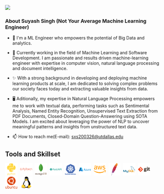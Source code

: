 ![](cdn/obi-wan.gif)


### About Suyash Singh (Not Your Average Machine Learning Engineer)
- 🌱 I'm a ML Engineer who empowers the potential of Big Data and analytics.


- 🔭 Currently working in the field of Machine Learning and Software Development. I am passionate and results driven machine-learning engineer with expertise in computer vision, natural language processing and document intelligence.

- ✨ With a strong background in developing and deploying machine learning products at scale, I am dedicated to solving complex problems our society faces today and extracting valuable insights from data.


- 🖥️ Aditionally, my expertise in Natural Language Processing empowers me to work with textual data, performing tasks such as Sentimental Analysis, Named Entity Recognition, Unsupervised Text Extraction from PDF Documents, Closed-Domain Question-Answering using SOTA Models. I am excited about leveraging the power of NLP to uncover meaningful patterns and insights from unstructured text data.

- 📫 How to reach me(E-mail): sxs200326@utdallas.edu 


## Tools and Skillset

<div>
  <img src="https://github.com/devicons/devicon/blob/master/icons/python/python-plain-wordmark.svg" title="Python" alt="Python" width="40" height="40"/>&nbsp;
  <img src="https://github.com/devicons/devicon/blob/1119b9f84c0290e0f0b38982099a2bd027a48bf1/icons/pytorch/pytorch-plain-wordmark.svg" title="Pytorch" alt="Pytorch" width="40" height="40"/>&nbsp;
  <img src ="https://github.com/devicons/devicon/blob/1119b9f84c0290e0f0b38982099a2bd027a48bf1/icons/mongodb/mongodb-original-wordmark.svg" title="MongoDB" alt="MongoDB" width="40" height="40/>&nbsp;
  <img src="https://github.com/devicons/devicon/blob/master/icons/docker/docker-original-wordmark.svg" title="Docker" alt="Docker" width="40" height="40"/>&nbsp;
  <img src="https://github.com/devicons/devicon/blob/master/icons/fastapi/fastapi-original-wordmark.svg" title="FastAPI" alt="FastAPI" width="40" height="40"/>&nbsp;
  <img src="https://github.com/devicons/devicon/blob/1119b9f84c0290e0f0b38982099a2bd027a48bf1/icons/kubernetes/kubernetes-plain-wordmark.svg" title="Kubernetes" alt="Kubernetes" width="40" height="40"/>&nbsp;
  <img src = "https://github.com/devicons/devicon/blob/master/icons/azure/azure-original-wordmark.svg" title = "Azure" alt="Azure" width="40" height="40"/>&nbsp;
  <img src="https://github.com/devicons/devicon/blob/master/icons/amazonwebservices/amazonwebservices-plain-wordmark.svg" title="AWS" alt="AWS" width="40" height="40"/>&nbsp;
  <img src = "https://github.com/devicons/devicon/blob/1119b9f84c0290e0f0b38982099a2bd027a48bf1/icons/apache/apache-original.svg" title="Apache" a;t="Apache" width="40" height="40"/>&nbsp;
  <img src="https://github.com/devicons/devicon/blob/master/icons/mysql/mysql-original-wordmark.svg" title="MySQL"  alt="MySQL" width="40" height="40"/>&nbsp;
  <img src="https://github.com/devicons/devicon/blob/master/icons/git/git-original-wordmark.svg" title="Git" alt="Git" width="40" height="40"/>&nbsp;
  <img src = "https://github.com/devicons/devicon/blob/1119b9f84c0290e0f0b38982099a2bd027a48bf1/icons/ubuntu/ubuntu-plain-wordmark.svg" title = "Ubuntu", alt="Ubuntu" width = "40" height = "40"/>&nbsp;
  <img src = "https://github.com/devicons/devicon/blob/1119b9f84c0290e0f0b38982099a2bd027a48bf1/icons/linux/linux-original.svg" title = "Linux", alt="Linux" width="40" height="40"/>&nbsp;
</div>

<!--



**ss756/ss756** is a ✨ _special_ ✨ repository because its `README.md` (this file) appears on your GitHub profile.

Here are some ideas to get you started:

- 🔭 I’m currently working on ...
- 🌱 I’m currently learning ...
- 👯 I’m looking to collaborate on ...
- 🤔 I’m looking for help with ...
- 💬 Ask me about ...
- 📫 How to reach me: ...
- 😄 Pronouns: ...
- ⚡ Fun fact: ...
-->
